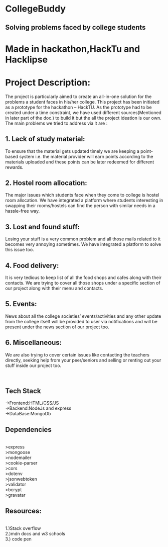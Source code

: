 # CollegeBuddy

## Solving problems faced by college students

# Made in hackathon,HackTu and Hacklipse

# Project Description:

The project is particularly aimed to create an all-in-one solution for the problems a student faces in his/her college. This project has been initiated as a prototype for the hackathon – HackTU. As the prototype had to be created under a time constraint, we have used different sources(Mentioned in later part of the doc.) to build it but the all the project ideation is our own.
The main problems we tried to address via it are :

## 1. Lack of study material:

  <p>  To ensure that the material gets updated timely we are keeping a point-based system i.e. the material provider will earn points according to the materials uploaded and these points can be later redeemed for different rewards.</p>

## 2. Hostel room allocation:

  <p>
      The major issues which students face when they come to college is hostel room allocation. We have integrated a platform where students interesting in swapping their rooms/hostels can find the person with similar needs in a hassle-free way. 
      </p>

## 3. Lost and found stuff:

  <p>  Losing your stuff is a very common problem and all those mails related to it becomes very annoying sometimes. We have integrated a platform to solve this issue too. </p>

## 4. Food delivery:

  <p>
     It is very tedious to keep list of all the food shops and cafes along with their contacts.
    We are trying to cover all those shops under a specific section of our project along with their menu and contacts. 
    </p>

## 5. Events:

  <p>  News about all the college societies’ events/activities and any other update from the college itself will be provided to user via notifications and will be present under the news section of our project too. </p>

## 6. Miscellaneous:

   <p> We are also trying to cover certain issues like contacting the teachers directly, seeking help from your peer/seniors and selling or renting out your stuff inside our project too. <p>
   
  <br/>

## Tech Stack

->Frontend:HTML/CSS/JS<br>
->Backend:NodeJs and express<br>
->DataBase:MongoDb <br>

## Dependencies

<br>
>express <br>
>mongoose <br>
>nodemailer <br>
>cookie-parser<br>
>cors<br>
>dotenv<br>
>jsonwebtoken<br>
>validator<br>
>bcrypt<br>
>gravatar<br>

## Resources:
<br>
   1.)Stack overflow <br/>
   2.)mdn docs and w3 schools </br>
   3.) code pen </br>
